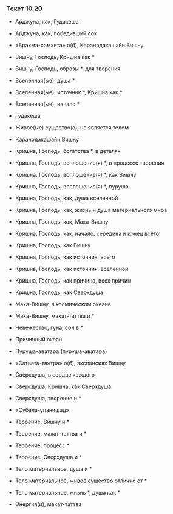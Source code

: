 ### Текст 10.20

- Арджуна, как, Гудакеша

- Арджуна, как, победивший сок

- «Брахма-самхита» о(б), Каранодакашайи Вишну

- Вишну, Господь, Кришна как *

- Вишну, Господь, образы *, для творения

- Вселенная(ые), душа *

- Вселенная(ые), источник *, Кришна как *

- Вселенная(ые), начало *

- Гудакеша

- Живое(ые) существо(а), не является телом

- Каранодакашайи Вишну

- Кришна, Господь, богатства *, в деталях

- Кришна, Господь, воплощение(я) *, в процессе творения

- Кришна, Господь, воплощение(я) *, как Вишну

- Кришна, Господь, воплощение(я) *, пуруша

- Кришна, Господь, как, душа вселенной

- Кришна, Господь, как, жизнь и душа материального мира

- Кришна, Господь, как, Маха-Вишну

- Кришна, Господь, как, начало, середина и конец всего

- Кришна, Господь, как Вишну

- Кришна, Господь, как источник, всего

- Кришна, Господь, как источник, вселенной

- Кришна, Господь, как причина, всех причин

- Кришна, Господь, как Сверхдуша

- Маха-Вишну, в космическом океане

- Маха-Вишну, махат-таттва и *

- Невежество, гуна, сон в *

- Причинный океан

- Пуруша-аватара (пуруша-аватара)

- «Сатвата-тантра» о(б), экспансиях Вишну

- Сверхдуша, в сердце каждого

- Сверхдуша, Кришна, как Сверхдуша

- Сверхдуша, творение и *

- «Субала-упанишад»

- Творение, Вишну и *

- Творение, махат-таттва и *

- Творение, процесс *

- Творение, Сверхдуша и *

- Тело материальное, душа и *

- Тело материальное, живое существо отлично от *

- Тело материальное, жизнь *, душа как *

- Энергия(и), махат-таттва
	
